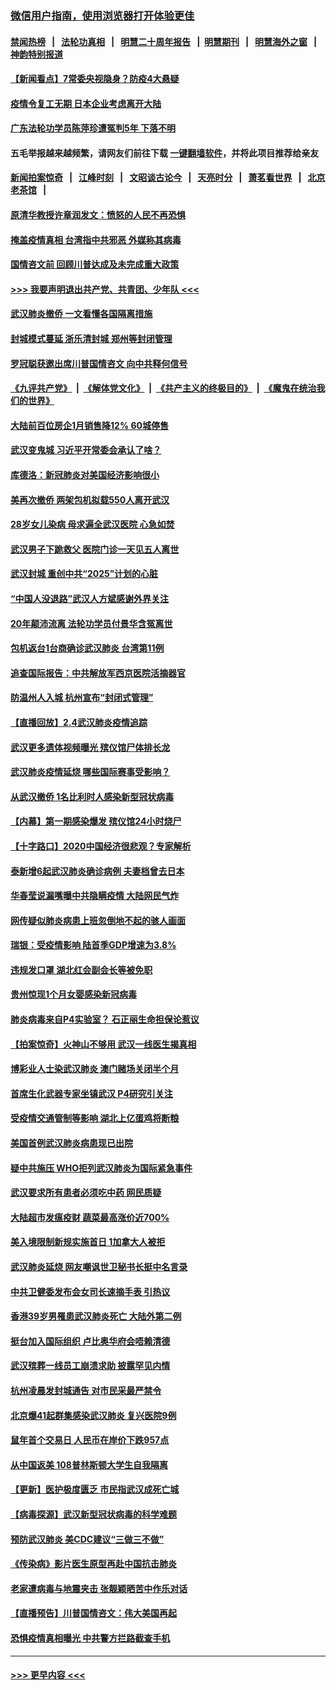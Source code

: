 ### [微信用户指南，使用浏览器打开体验更佳](https://github.com/gfw-breaker/banned-news1/blob/master/indexes/wechat-guide.md?t=0)
#### [禁闻热榜](热点新闻.md?t=0)  &nbsp;&nbsp;|&nbsp;&nbsp; [法轮功真相](https://github.com/gfw-breaker/truth/blob/master/README.md?t=0) &nbsp;&nbsp;|&nbsp;&nbsp; [明慧二十周年报告](https://github.com/gfw-breaker/mh-reports/blob/master/README.md?t=0) &nbsp;&nbsp;|&nbsp;&nbsp;[明慧期刊](https://github.com/gfw-breaker/mh-qikan) &nbsp;&nbsp;|&nbsp;&nbsp; [明慧海外之窗](https://github.com/gfw-breaker/mh-news/blob/master/README.md?t=0) &nbsp;&nbsp;|&nbsp;&nbsp; [神韵特别报道](https://github.com/gfw-breaker/mh-news/blob/master/shenyun.md?t=0)
#### [【新闻看点】7常委央视隐身？防疫4大悬疑](../pages/nsc413/n11844611.md?t=02050522) 
#### [疫情令复工无期  日本企业考虑离开大陆](../pages/nsc413/n11844585.md?t=02050522) 
#### [广东法轮功学员陈萍珍遭冤判5年 下落不明](../pages/nsc413/n11844088.md?t=02050522) 
#### 五毛举报越来越频繁，请网友们前往下载 [一键翻墙软件](https://github.com/gfw-breaker/ssr-accounts)，并将此项目推荐给亲友
#### [新闻拍案惊奇](https://github.com/gfw-breaker/banned-news1/blob/master/pages/link4.md) &nbsp;&nbsp;|&nbsp;&nbsp; [江峰时刻](https://github.com/gfw-breaker/banned-news1/blob/master/pages/link4.md) &nbsp;&nbsp;|&nbsp;&nbsp; [文昭谈古论今](https://github.com/gfw-breaker/banned-news1/blob/master/pages/link4.md) &nbsp;&nbsp;|&nbsp;&nbsp; [天亮时分](https://github.com/gfw-breaker/banned-news1/blob/master/pages/link4.md) &nbsp;&nbsp;|&nbsp;&nbsp; [萧茗看世界](https://github.com/gfw-breaker/banned-news1/blob/master/pages/link4.md) &nbsp;&nbsp;|&nbsp;&nbsp; [北京老茶馆](https://github.com/gfw-breaker/banned-news1/blob/master/pages/link4.md) &nbsp;&nbsp;|&nbsp;&nbsp; 
#### [原清华教授许章润发文：愤怒的人民不再恐惧](../pages/nsc413/n11844347.md?t=02050522) 
#### [掩盖疫情真相 台湾指中共邪恶 外媒称其病毒](../pages/nsc413/n11844401.md?t=02050522) 
#### [国情咨文前 回顾川普达成及未完成重大政策](../pages/nsc413/n11844581.md?t=02050522) 
#### [>>> 我要声明退出共产党、共青团、少年队 <<<](https://github.com/begood0513/goodnews/blob/master/quit/letter.md) 
#### [武汉肺炎撤侨 一文看懂各国隔离措施](../pages/nsc413/n11844216.md?t=02050522) 
#### [封城模式蔓延 浙乐清封城 郑州等封闭管理](../pages/nsc413/n11844464.md?t=02050522) 
#### [罗冠聪获邀出席川普国情咨文 向中共释何信号](../pages/nsc413/n11844355.md?t=02050522) 
#### [《九评共产党》](https://github.com/begood0513/9ping.md/blob/master/README.md) &nbsp;|&nbsp; [《解体党文化》](../../../../jtdwh.md/blob/master/README.md)  &nbsp;|&nbsp; [《共产主义的终极目的》](../../../../gczydzjmd.md/blob/master/README.md) &nbsp;|&nbsp; [《魔鬼在统治我们的世界》](../../../../mgztzwmdsj.md/blob/master/README.md) 
#### [大陆前百位房企1月销售降12% 60城停售](../pages/nsc413/n11844398.md?t=02050522) 
#### [武汉变鬼城 习近平开常委会承认了啥？](../pages/nsc413/n11844218.md?t=02050522) 
#### [库德洛：新冠肺炎对美国经济影响很小](../pages/nsc413/n11844418.md?t=02050522) 
#### [美再次撤侨 两架包机拟载550人离开武汉](../pages/nsc413/n11844407.md?t=02050522) 
#### [28岁女儿染病 母求遍全武汉医院 心急如焚](../pages/nsc413/n11844302.md?t=02050522) 
#### [武汉男子下跪救父 医院门诊一天见五人离世](../pages/nsc413/n11844073.md?t=02050522) 
#### [武汉封城 重创中共“2025”计划的心脏](../pages/nsc413/n11843972.md?t=02050522) 
#### [“中国人没退路”武汉人方斌感谢外界关注](../pages/nsc413/n11843517.md?t=02050522) 
#### [20年颠沛流离 法轮功学员付景华含冤离世](../pages/nsc413/n11841986.md?t=02050522) 
#### [包机返台1台商确诊武汉肺炎 台湾第11例](../pages/nsc413/n11844182.md?t=02050522) 
#### [追查国际报告：中共解放军西京医院活摘器官](../pages/nsc413/n11838359.md?t=02050522) 
#### [防温州人入城 杭州宣布“封闭式管理”](../pages/nsc413/n11844139.md?t=02050522) 
#### [【直播回放】2.4武汉肺炎疫情追踪](../pages/nsc413/n11844032.md?t=02050522) 
#### [武汉更多遗体视频曝光 殡仪馆尸体排长龙](../pages/nsc413/n11844057.md?t=02050522) 
#### [武汉肺炎疫情延烧 哪些国际赛事受影响？](../pages/nsc413/n11843958.md?t=02050522) 
#### [从武汉撤侨 1名比利时人感染新型冠状病毒](../pages/nsc413/n11843977.md?t=02050522) 
#### [【内幕】第一期感染爆发 殡仪馆24小时烧尸](../pages/nsc413/n11843944.md?t=02050522) 
#### [【十字路口】2020中国经济很悲观？专家解析](../pages/nsc413/n11842696.md?t=02050522) 
#### [泰新增6起武汉肺炎确诊病例 夫妻档曾去日本](../pages/nsc413/n11843900.md?t=02050522) 
#### [华春莹说漏嘴曝中共隐瞒疫情 大陆网民气炸](../pages/nsc413/n11843863.md?t=02050522) 
#### [网传疑似肺炎病患上班忽倒地不起的骇人画面](../pages/nsc413/n11843789.md?t=02050522) 
#### [瑞银：受疫情影响 陆首季GDP增速为3.8%](../pages/nsc413/n11843264.md?t=02050522) 
#### [违规发口罩 湖北红会副会长等被免职](../pages/nsc413/n11843531.md?t=02050522) 
#### [贵州惊现1个月女婴感染新冠病毒](../pages/nsc413/n11843443.md?t=02050522) 
#### [肺炎病毒来自P4实验室？ 石正丽生命担保论惹议](../pages/nsc413/n11842936.md?t=02050522) 
#### [【拍案惊奇】火神山不够用 武汉一线医生揭真相](../pages/nsc413/n11842682.md?t=02050522) 
#### [博彩业人士染武汉肺炎 澳门赌场关闭半个月](../pages/nsc413/n11843607.md?t=02050522) 
#### [首席生化武器专家坐镇武汉 P4研究引关注](../pages/nsc413/n11842412.md?t=02050522) 
#### [受疫情交通管制等影响 湖北上亿蛋鸡将断粮](../pages/nsc413/n11843243.md?t=02050522) 
#### [美国首例武汉肺炎病患现已出院](../pages/nsc413/n11842740.md?t=02050522) 
#### [疑中共施压 WHO拒列武汉肺炎为国际紧急事件](../pages/nsc413/n11843031.md?t=02050522) 
#### [武汉要求所有患者必须吃中药 网民质疑](../pages/nsc413/n11842894.md?t=02050522) 
#### [大陆超市发瘟疫财 蔬菜最高涨价近700%](../pages/nsc413/n11842780.md?t=02050522) 
#### [美入境限制新规实施首日 1加拿大人被拒](../pages/nsc413/n11843058.md?t=02050522) 
#### [武汉肺炎延烧 网友嘲讽世卫秘书长挺中名言录](../pages/nsc413/n11843056.md?t=02050522) 
#### [中共卫健委发布会女司长速摘手表 引热议](../pages/nsc413/n11843116.md?t=02050522) 
#### [香港39岁男罹患武汉肺炎死亡 大陆外第二例](../pages/nsc413/n11843026.md?t=02050522) 
#### [挺台加入国际组织 卢比奥华府会唔赖清德](../pages/nsc413/n11843023.md?t=02050522) 
#### [武汉殡葬一线员工崩溃求助 披露罕见内情](../pages/nsc413/n11842482.md?t=02050522) 
#### [杭州凌晨发封城通告 对市民采最严禁令](../pages/nsc413/n11842758.md?t=02050522) 
#### [北京爆41起群集感染武汉肺炎 复兴医院9例](../pages/nsc413/n11841955.md?t=02050522) 
#### [鼠年首个交易日 人民币在岸价下跌957点](../pages/nsc413/n11842681.md?t=02050522) 
#### [从中国返美 108普林斯顿大学生自我隔离](../pages/nsc413/n11842714.md?t=02050522) 
#### [【更新】医护极度匮乏 市民指武汉成死亡城](../pages/nsc413/n11801312.md?t=02050522) 
#### [【病毒探源】武汉新型冠状病毒的科学难题](../pages/nsc413/n11842176.md?t=02050522) 
#### [预防武汉肺炎 美CDC建议“三做三不做”](../pages/nsc413/n11842700.md?t=02050522) 
#### [《传染病》影片医生原型再赴中国抗击肺炎](../pages/nsc413/n11842626.md?t=02050522) 
#### [老家遭病毒与地震夹击 张靓颖晒苦中作乐对话](../pages/nsc413/n11842054.md?t=02050522) 
#### [【直播预告】川普国情咨文：伟大美国再起](../pages/nsc413/n11842079.md?t=02050522) 
#### [恐惧疫情真相曝光 中共警方拦路截查手机](../pages/nsc413/n11842396.md?t=02050522) 

----
#### [ >>> 更早内容 <<< ](../indexes/nsc413-earlier.md)
